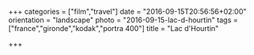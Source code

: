 +++
categories = ["film","travel"]
date = "2016-09-15T20:56:56+02:00"
orientation = "landscape"
photo = "2016-09-15-lac-d-hourtin"
tags = ["france","gironde","kodak","portra 400"]
title = "Lac d'Hourtin"

+++
